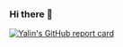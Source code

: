 ### Hi there 👋

[![Yalin's GitHub report card](https://github-readme-stats.vercel.app/api?username=yalinli2)](https://github.com/yalinli2/github-readme-stats&theme=swift)


<!--
**yalinli2/yalinli2** is a ✨ _special_ ✨ repository because its `README.md` (this file) appears on your GitHub profile.

Here are some ideas to get you started:

- 🔭 I’m currently working on ...
- 🌱 I’m currently learning ...
- 👯 I’m looking to collaborate on ...
- 🤔 I’m looking for help with ...
- 💬 Ask me about ...
- 📫 How to reach me: ...
- 😄 Pronouns: ...
- ⚡ Fun fact: ...
-->
